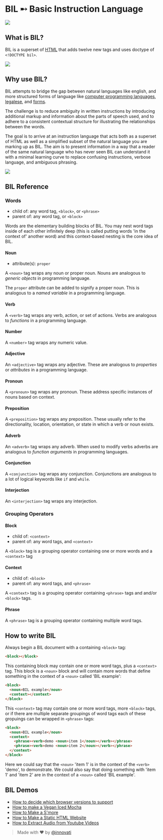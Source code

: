 # BIL ➸ Basic Instruction Language

![](https://i.imgur.com/60fVmA4.gif)

## What is BIL?

BIL is a superset of [HTML](https://w3c.github.io/html) that adds twelve new tags and uses doctype of `<!DOCTYPE bil>`.

![](https://i.imgur.com/kIR6KV7.gif)

## Why use BIL?

BIL attempts to bridge the gap between natural languages like english, and more structured forms of language like [computer programming languages](https://en.wikipedia.org/wiki/Programming_language), [legalese](https://en.wikipedia.org/wiki/Legal_English), and [forms](https://en.wikipedia.org/wiki/Form_%28document%29).

The challenge is to reduce ambiguity in written instructions by introducing additional markup and information about the parts of speech used, and to adhere to a consistent contextual structure for illustrating the relationships between the words.

The goal is to arrive at an instruction language that acts both as a superset of HTML as well as a simplified subset of the natural language you are marking up as BIL. The aim is to present information in a way that a reader of the same natural language who has never seen BIL can understand it with a minimal learning curve to replace confusing instructions, verbose language, and ambiguous phrasing.

![](https://i.imgur.com/GURJZef.gif)

## BIL Reference

### Words

- child of: any word tag, `<block>`, or `<phrase>`
- parent of: any word tag, or `<block>`

Words are the elementary building blocks of BIL. You may nest word tags inside of each other infinitely deep (this is called putting words 'in the context of' another word) and this context-based nesting is the core idea of BIL.

#### Noun

- attribute(s): `proper`

A `<noun>` tag wraps any noun or proper noun. Nouns are analogous to _generic objects_ in programming language.

The `proper` attribute can be added to signify a proper noun. This is analogous to a _named variable_ in a programming language.

#### Verb

A `<verb>` tag wraps any verb, action, or set of actions. Verbs are analogous to _functions_ in a programming language.

#### Number

A `<number>` tag wraps any numeric value.

#### Adjective

An `<adjective>` tag wraps any adjective. These are analogous to _properties_ or _attributes_ in a programming language.

#### Pronoun

A `<pronoun>` tag wraps any pronoun. These address specific instances of nouns based on context.

#### Preposition

A `<preposition>` tag wraps any preposition. These usually refer to the directionality, location, orientation, or state in which a verb or noun exists.

#### Adverb

An `<adverb>` tag wraps any adverb. When used to modify verbs adverbs are analogous to _function arguments_ in programming languages.

#### Conjunction

A `<conjunction>` tag wraps any conjunction. Conjunctions are analogous to a lot of logical keywords like `if` and `while`.

#### Interjection

An `<interjection>` tag wraps any interjection.


### Grouping Operators

#### Block

- child of: `<context>`
- parent of: any word tags, and `<context>`

A `<block>` tag is a grouping operator containing one or more words and a `<context>` tag

#### Context

- child of: `<block>`
- parent of: any word tags, and `<phrase>`

A `<context>` tag is a grouping operator containing `<phrase>` tags and and/or `<block>` tags.

#### Phrase

A `<phrase>` tag is a grouping operator containing multiple word tags.


## How to write BIL

Always begin a BIL document with a containing `<block>` tag:

```html
<block></block>
```

This containing block may contain one or more word tags, plus a `<context>` tag. This block is a `<noun>` block and will contain more words that define something in the context of a `<noun>` called 'BIL example':

```html
<block>
  <noun>BIL example</noun>
  <context></context>
</block>
```

This `<context>` tag may contain one or more word tags, more `<block>` tags, or if there are multiple separate groupings of word tags each of these gropuings can be wrapped in `<phrase>` tags:

```html
<block>
  <noun>BIL example</noun>
  <context>
    <phrase><verb>demo <noun>item 1</noun></verb></phrase>
    <phrase><verb>demo <noun>item 2</noun></verb></phrase>
  </context>
</block>
```

Here we could say that the `<noun>` 'item 1' is in the context of the `<verb>` 'demo', to demonstrate. We could also say that doing something with 'item 1' and 'item 2' are in the context of a `<noun>` called 'BIL example'.

## BIL Demos

- [How to decide which browser versions to support](examples/bil-browser.html)
- [How to make a Vegan Iced Mocha](examples/bil-mocha.html)
- [How to Make a S'more](examples/bil-smore.html)
- [How to Make a Static HTML Website](examples/bil-static.html)
- [How to Extract Audio from Youtube Videos](examples/bil-youtube.html)

> Made with &hearts; by [@innovati](https://twitter.com/innovati)
